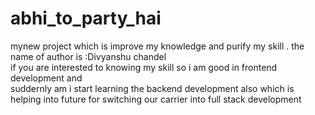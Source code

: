 # abhi_to_party_hai
mynew project which is improve my knowledge and purify my skill .
the name of author is :Divyanshu chandel
<br>
if you are interested to knowing my skill so i am good in frontend development and <br>suddernly am i start learning the backend development also which is helping into future for switching our carrier into full stack development 
